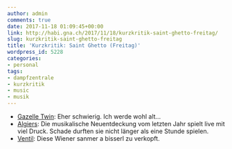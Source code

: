 ```yaml
---
author: admin
comments: true
date: 2017-11-18 01:09:45+00:00
link: http://habi.gna.ch/2017/11/18/kurzkritik-saint-ghetto-freitag/
slug: kurzkritik-saint-ghetto-freitag
title: 'Kurzkritik: Saint Ghetto (Freitag)'
wordpress_id: 5228
categories:
- personal
tags:
- dampfzentrale
- kurzkritik
- music
- musik
---
```


* [Gazelle Twin](http://gazelletwin.com/): Eher schwierig. Ich werde wohl alt...
* [Algiers](http://algierstheband.com/): Die musikalische Neuentdeckung vom letzten Jahr spielt live mit viel Druck. Schade durften sie nicht länger als eine Stunde spielen.
* [Ventil](https://ventilmusic.wordpress.com/): Diese Wiener sanmer a bisserl zu verkopft.

